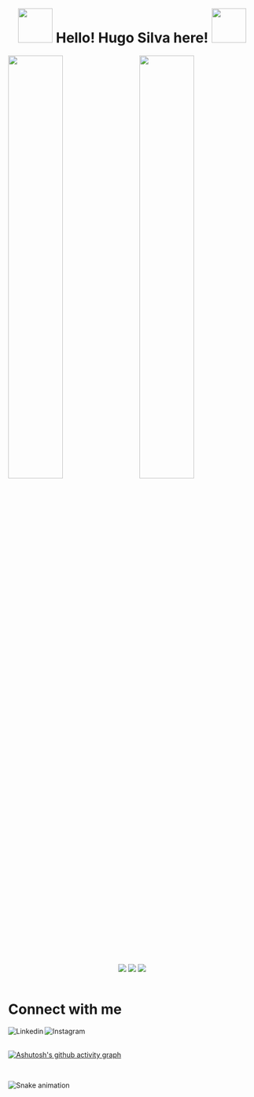 <h1 align="center" text-align="center">
<img src="https://media.giphy.com/media/ghCX1B38YFXAwttIkg/giphy.gif" width="70">  
Hello! Hugo Silva here! 
<img src="https://media.giphy.com/media/ghCX1B38YFXAwttIkg/giphy.gif" width="70">
</h1>

<!--
**Hugohs98/hugohs98** is a ✨ _special_ ✨ repository because its `README.md` (this file) appears on your GitHub profile.

Here are some ideas to get you started:

- 🔭 I’m currently working on ...
- 🌱 I’m currently learning ...
- 👯 I’m looking to collaborate on ...
- 🤔 I’m looking for help with ...
- 💬 Ask me about ...
- 📫 How to reach me: ...
- 😄 Pronouns: ...
- ⚡ Fun fact: ...
-->

<div>
<img alogn="left" width="47%" src="https://github-readme-stats.vercel.app/api?username=hugohs98&show_icons=true&theme=dark">
<img align="right" width="47%" src="https://github-readme-stats.vercel.app/api/top-langs/?username=hugohs98&layout=compact&theme=dark">
</div> 


<br />

<section align="center"> 
<img src="https://img.shields.io/badge/python-3670A0?style=for-the-badge&logo=python&logoColor=ffdd54">

<img src="https://img.shields.io/badge/html5-%23E34F26.svg?style=for-the-badge&logo=html5&logoColor=white">

<img src="https://img.shields.io/badge/css3-%231572B6.svg?style=for-the-badge&logo=css3&logoColor=white">

</section>

<br />
<h1 align="left">Connect with me</h1>


<section align="center">
  
<a href="https://www.linkedin.com/in/hugo-silva-2bb757210/"><img align="left" alt="Linkedin" title=Linkedin target="_blank" src="https://img.shields.io/badge/linkedin-%230077B5.svg?style=for-the-badge&logo=linkedin&logoColor=white">

<a href="https://www.instagram.com/hugohsilva/"><img align="left" alt="Instagram" title="instagram" target="_blank" src="https://img.shields.io/badge/Instagram-%23E4405F.svg?style=for-the-badge&logo=Instagram&logoColor=white">
</section>
  
<br /> <br /> 
  
[![Ashutosh's github activity graph](https://activity-graph.herokuapp.com/graph?username=hugohs98&theme=xcode)](https://github.com/ashutosh00710/github-readme-activity-graph)

<br /> 

![Snake animation](https://github.com/hugohs98/hugohs98/blob/output/github-contribution-grid-snake.svg)
